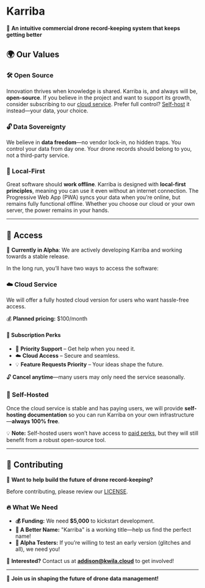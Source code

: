 # Karriba

🚀 **An intuitive commercial drone record-keeping system that keeps getting better**

## 🌍 Our Values

### 🛠 Open Source

Innovation thrives when knowledge is shared. Karriba is, and always will be, **open-source**. If you believe in the project and want to support its growth, consider subscribing to our [cloud service](#cloud-service). Prefer full control? [Self-host](#self-hosted) it instead—your data, your choice.

### 🔓 Data Sovereignty

We believe in **data freedom**—no vendor lock-in, no hidden traps. You control your data from day one. Your drone records should belong to you, not a third-party service.

### 📶 Local-First

Great software should **work offline**. Karriba is designed with **local-first principles**, meaning you can use it even without an internet connection. The Progressive Web App (PWA) syncs your data when you’re online, but remains fully functional offline. Whether you choose our cloud or your own server, the power remains in your hands.

---

## 🔑 Access

🚧 **Currently in Alpha**: We are actively developing Karriba and working towards a stable release.

In the long run, you’ll have two ways to access the software:

### ☁️ Cloud Service

We will offer a fully hosted cloud version for users who want hassle-free access.

💰 **Planned pricing:** $100/month

#### 🎁 Subscription Perks

- 🚀 **Priority Support** – Get help when you need it.
- ☁️ **Cloud Access** – Secure and seamless.
- 💡 **Feature Requests Priority** – Your ideas shape the future.

🔓 **Cancel anytime**—many users may only need the service seasonally.

### 🏡 Self-Hosted

Once the cloud service is stable and has paying users, we will provide **self-hosting documentation** so you can run Karriba on your own infrastructure—**always 100% free**.

💡 **Note:** Self-hosted users won’t have access to [paid perks](#subscription-perks), but they will still benefit from a robust open-source tool.

---

## 🤝 Contributing

🚀 **Want to help build the future of drone record-keeping?**

Before contributing, please review our [LICENSE](./LICENSE).

### 🔥 What We Need

- **💰 Funding:** We need **$5,000** to kickstart development.
- **📝 A Better Name:** "Karriba" is a working title—help us find the perfect name!
- **🧪 Alpha Testers:** If you’re willing to test an early version (glitches and all), we need you!

📩 **Interested?** Contact us at **[addison@kwila.cloud](mailto:addison@kwila.cloud)** to get involved!

---

🎉 **Join us in shaping the future of drone data management!**

